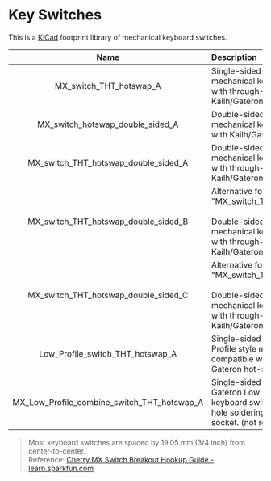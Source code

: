 # Key Switches

This is a [KiCad](https://www.kicad.org/) footprint library of mechanical keyboard switches.

|                   Name                   | Description                                                                                                                                                                                                            |               Preview                |
| :--------------------------------------: | :--------------------------------------------------------------------------------------------------------------------------------------------------------------------------------------------------------------------- | :----------------------------------: |
|      MX_switch_THT_hotswap_A         | Single-sided mounting for Cherry MX style mechanical keyboard switch, compatible with through-hole soldering and Kailh/Gateron hot-swap socket.                                                                         | ![](https://i.imgur.com/1LXt14K.png) |
| MX_switch_hotswap_double_sided_A | Double-sided mounting for Cherry MX style mechanical keyboard switch, compatible with Kailh/Gateron hot-swap socket. | ![](https://i.imgur.com/yuDGATy.jpg) |
| MX_switch_THT_hotswap_double_sided_A | Double-sided mounting for Cherry MX style mechanical keyboard switch, compatible with through-hole soldering and Kailh/Gateron hot-swap socket.                                                                         | ![](https://i.imgur.com/FqxFPHU.png) |
| MX_switch_THT_hotswap_double_sided_B | Alternative for "MX_switch_THT_hotswap_double_sided_A".<br/><br/> Double-sided mounting for Cherry MX style mechanical keyboard switch, compatible with through-hole soldering and Kailh/Gateron hot-swap socket. | ![](https://i.imgur.com/FT8S7ES.png) |
| MX_switch_THT_hotswap_double_sided_C | Alternative for "MX_switch_THT_hotswap_double_sided_A".<br/><br/> Double-sided mounting for Cherry MX style mechanical keyboard switch, compatible with through-hole soldering and Kailh/Gateron hot-swap socket. | ![](https://i.imgur.com/TTB4npf.jpg) |
|   Low_Profile_switch_THT_hotswap_A   | Single-sided mounting for Gateron Low Profile style mechanical keyboard switch, compatible with through-hole soldering and Gateron hot-swap socket.                                                               | ![](https://i.imgur.com/Qr6qtoj.png) |
| MX_Low_Profile_combine_switch_THT_hotswap_A  | Single-sided mounting for Cherry MX and Gateron Low Profile style mechanical keyboard switch, compatible with through-hole soldering and Gateron hot-swap socket. (not recommend)                                 | ![](https://i.imgur.com/pJa5Bhd.png) |

> Most keyboard switches are spaced by 19.05 mm (3/4 inch) from center-to-center.  
> Reference: [Cherry MX Switch Breakout Hookup Guide - learn.sparkfun.com](https://learn.sparkfun.com/tutorials/cherry-mx-switch-breakout-hookup-guide/all#matrixing-breakouts)
